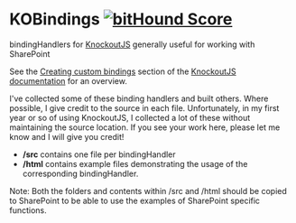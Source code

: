 # KOBindings [![bitHound Score](https://www.bithound.io/github/sympmarc/KOBindings/badges/score.svg)](https://www.bithound.io/github/sympmarc/KOBindings)
bindingHandlers for [KnockoutJS](http://knockoutjs.com/) generally useful for working with SharePoint

See the [Creating custom bindings](http://knockoutjs.com/documentation/custom-bindings.html) section of the [KnockoutJS documentation]() for an overview.

I've collected some of these binding handlers and built others. Where possible, I give credit to the source in each file. Unfortunately, in my first year or so of using KnockoutJS, I collected a lot of these without maintaining the source location. If you see your work here, please let me know and I will give you credit!

* **/src** contains one file per bindingHandler
* **/html** contains example files demonstrating the usage of the corresponding bindingHandler.  

Note: Both the folders and contents within /src and /html should be copied to SharePoint to be able to use the examples of SharePoint specific functions.
